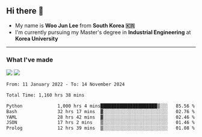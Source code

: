 ## Hi there 👋

- My name is **Woo Jun Lee** from **South Korea 🇰🇷**
- I'm currently pursuing my Master's degree in **Industrial Engineering** at **Korea University**

---

### What I've made

<a href="https://share.streamlit.io/tomtom1103/kuiai_hackathon_2022/main/JL_app.py"><img src="https://img.shields.io/badge/Journey Lee-161B22?style=for-the-badge&logo=streamlit&logoColor=FF4B4B"/></a> <a href="https://jeon-100.github.io/Dangzang/"><img src="https://img.shields.io/badge/당신을 위한 장학금, 당장!-161B22?style=for-the-badge&logo=react&logoColor=#61DAFB"/></a>

<!--START_SECTION:waka-->

```txt
From: 11 January 2022 - To: 14 November 2024

Total Time: 1,160 hrs 38 mins

Python             1,000 hrs 4 mins█████████████████████▒░░░   85.56 %
Bash               32 hrs 17 mins  ▓░░░░░░░░░░░░░░░░░░░░░░░░   02.76 %
YAML               28 hrs 42 mins  ▓░░░░░░░░░░░░░░░░░░░░░░░░   02.46 %
JSON               17 hrs 2 mins   ▒░░░░░░░░░░░░░░░░░░░░░░░░   01.46 %
Prolog             12 hrs 39 mins  ▒░░░░░░░░░░░░░░░░░░░░░░░░   01.08 %
```

<!--END_SECTION:waka-->

